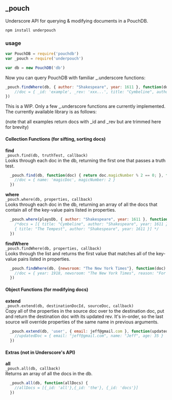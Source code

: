 ##  _pouch
Underscore API for querying & modifying documents in a PouchDB.  


```
npm install underpouch
```


### usage

```javascript
var PouchDB = require('pouchdb')
var _pouch = require('underpouch')

var db = new PouchDB('db')
```

Now you can query PouchDB with familiar _.underscore functions: 

```javascript
_pouch.findWhere(db, { author: "Shakespeare", year: 1611 }, function(doc) {
    //doc = { _id: 'example', _rev: 'xxx...', title: "Cymbeline", author: "Shakespeare", year: 1611 }
})
```
  
  
This is a WIP.  Only a few _.underscore functions are currently implemented.  The currently available library is as follows: 

(note that all examples return docs with _id and _rev but are trimmed here for brevity)
   
   
#### Collection Functions (for sifting, sorting docs)

**find**  
`_pouch.find(db, truthTest, callback)`    
Looks through each doc in the db, returning the first one that passes a truth test. 

```javascript
  _pouch.find(db, function(doc) { return doc.magicNumber % 2 == 0; }, function(doc) {
    //doc = { name: 'magicDoc', magicNumber: 2 }
  })
```
  
**where**  
`_pouch.where(db, properties, callback)`  
 Looks through each doc in the db, returning an array of all the docs that contain all of the key-value pairs listed in properties. 


```javascript
  _pouch.where(playsDb, { author: "Shakespeare", year: 1611 }, function(docs) {
    /*docs = [{ title: "Cymbeline", author: "Shakespeare", year: 1611 },
    { title: "The Tempest", author: "Shakespeare", year: 1611 }] */
  })
```

  
**findWhere**  
`_pouch.findWhere(db, properties, callback)`  
 Looks through the list and returns the first value that matches all of the key-value pairs listed in properties. 

```javascript
  _pouch.findWhere(db, {newsroom: "The New York Times"}, function(doc) {
    //doc = { year: 1918, newsroom: "The New York Times", reason: "For its public service in publishing in full so many official reports, documents and speeches by European statesmen relating to the progress and conduct of the war."}  
  })
```



   
#### Object Functions (for modifying docs)

**extend**  
`_pouch.extend(db, destinationDocId, sourceDoc, callback)`  
Copy all of the properties in the source doc over to the destination doc, put and return the destination doc with its updated rev.   It's in-order, so the last source will override properties of the same name in previous arguments. 

```javascript
  _pouch.extend(db, 'user', { email: jeff@gmail.com }, function(updatedDoc) {
    //updatedDoc = { email: "jeff@gmail.com", name: "Jeff", age: 35 }
  })
```


#### Extras (not in Underscore's API)

**all**   
`_pouch.all(db, callback)`  
Returns an array of all the docs in the db.  

```javascript
  _pouch.all(db, function(allDocs) {
    //allDocs = [{_id: 'all'},{_id: 'the'}, {_id: 'docs'}]
  })
```
